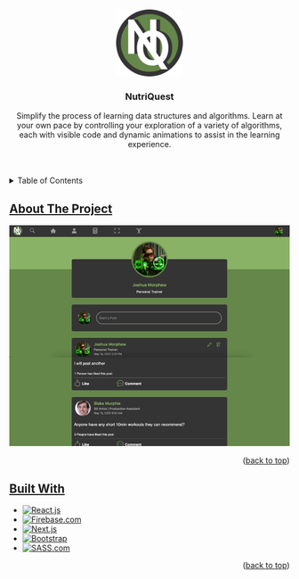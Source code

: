 <a name="readme-top"></a>

<!-- PROJECT LOGO -->
<br />
<div align="center">
  <a href="https://github.com/othneildrew/Best-README-Template">
    <img src="src/assets/nutriquestLogo.png" alt="Logo" width="120" height="120">
  </a>

  <h3 align="center">NutriQuest</h3>

  <p align="center">
    Simplify the process of learning data structures and algorithms. Learn at your own pace by controlling your exploration of a variety of algorithms, each with visible code and dynamic animations to assist in the learning experience.
    <br />
    <br />
    <br />
  </p>
</div>



<!-- TABLE OF CONTENTS -->
<details>
  <summary>Table of Contents</summary>
  <ol>
    <li><a href="#about-the-project">About The Project</a></li>
    <li><a href="#built-with">Built With</a></li>
  </ol>
</details>



<!-- ABOUT THE PROJECT -->
## [About The Project]()

[![DashboardChat][product-screenshot-desktop]]()


<p align="right">(<a href="#readme-top">back to top</a>)</p>



## [Built With]()

* [![React.js][React.js]][React-url]
* [![Firebase.com][Firebase.com]][Firebase-url]
* [![Next.js][Next.js]][Next-url]
* [![Bootstrap][Bootstrap.com]][Bootstrap-url]
* [![SASS.com][SASS.com]][SASS-url]


<p align="right">(<a href="#readme-top">back to top</a>)</p>

<!-- MARKDOWN LINKS & IMAGES -->
<!-- https://www.markdownguide.org/basic-syntax/#reference-style-links -->
[issues-shield]: https://img.shields.io/github/issues/othneildrew/Best-README-Template.svg?style=for-the-badge
[issues-url]: https://github.com/othneildrew/Best-README-Template/issues
[license-shield]: https://img.shields.io/github/license/othneildrew/Best-README-Template.svg?style=for-the-badge
[license-url]: https://github.com/othneildrew/Best-README-Template/blob/master/LICENSE.txt
[linkedin-shield]: https://img.shields.io/badge/-LinkedIn-black.svg?style=for-the-badge&logo=linkedin&colorB=555
[linkedin-url]: https://linkedin.com/in/othneildrew
[product-screenshot-desktop]: src/assets/NutriQuestChat.PNG
[Svelte.dev]: https://img.shields.io/badge/Svelte-4A4A55?style=for-the-badge&logo=svelte&logoColor=FF3E00
[Svelte-url]: https://svelte.dev/
[Laravel.com]: https://img.shields.io/badge/Laravel-FF2D20?style=for-the-badge&logo=laravel&logoColor=white
[Laravel-url]: https://laravel.com

[Bootstrap.com]: https://img.shields.io/badge/Bootstrap-563D7C?style=for-the-badge&logo=bootstrap&logoColor=white
[Bootstrap-url]: https://getbootstrap.com
[Figma.com]: https://img.shields.io/badge/figma-%23F24E1E.svg?style=for-the-badge&logo=figma&logoColor=white
[Figma-url]: https://www.figma.com/
[JavaScript.js]: https://img.shields.io/badge/javascript-%23323330.svg?style=for-the-badge&logo=javascript&logoColor=%23F7DF1E
[JavaScript-url]: https://www.w3schools.com/Js/
[CSS3.css]: https://img.shields.io/badge/css3-%231572B6.svg?style=for-the-badge&logo=css3&logoColor=white
[CSS3-url]: https://www.w3schools.com/css/default.asp
[HTML5.html]: https://img.shields.io/badge/html5-%23E34F26.svg?style=for-the-badge&logo=html5&logoColor=white
[React.js]: https://img.shields.io/badge/react-black?style=for-the-badge&logo=react&logoColor=white
[React-url]: https://react.dev/
[Next.js]: https://img.shields.io/badge/next.js-000000?style=for-the-badge&logo=nextdotjs&logoColor=white
[Next-url]: https://nextjs.org/
[Firebase.com]: https://img.shields.io/badge/Firebase-039BE5?style=for-the-badge&logo=Firebase&logoColor=white
[Firebase-url]: https://firebase.google.com/
[SASS.com]: https://img.shields.io/badge/SASS-hotpink.svg?style=for-the-badge&logo=SASS&logoColor=white
[SASS-url]: [https://sass-lang.com/](https://sass-lang.com/)https://sass-lang.com/

